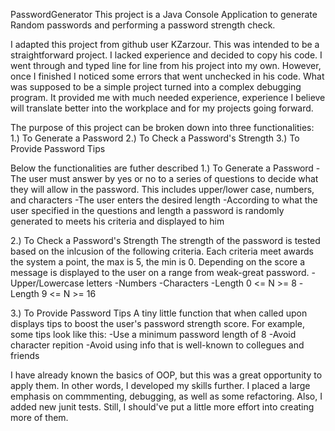 PasswordGenerator
This project is a Java Console Application to generate Random passwords and performing a password strength check.

I adapted this project from github user KZarzour. This was intended to be a straightforward project. I lacked
experience and decided to copy his code. I went through and typed line for line from his project into my own.
However, once I finished I noticed some errors that went unchecked in his code. What was supposed to be a simple 
project turned into a complex debugging program. It provided me with much needed experience, experience I believe
will translate better into the workplace and for my projects going forward.

The purpose of this project can be broken down into three functionalities: 
1.) To Generate a Password
2.) To Check a Password's Strength
3.) To Provide Password Tips

Below the functionalities are futher described
1.) To Generate a Password
-The user must answer by yes or no to a series of questions to decide what they will allow
in the password. This includes upper/lower case, numbers, and characters
-The user enters the desired length
-According to what the user specified in the questions and length a password is randomly
generated to meets his criteria and displayed to him

2.) To Check a Password's Strength
The strength of the password is tested based on the inlcusion of the following criteria.
Each criteria meet awards the system a point, the max is 5, the min is 0.
Depending on the score a message is displayed to the user on a range from weak-great password.
-Upper/Lowercase letters
-Numbers
-Characters
-Length 0 <= N >= 8
-Length 9 <= N >= 16

3.) To Provide Password Tips
A tiny little function that when called upon displays tips to boost the user's password
strength score. For example, some tips look like this:
-Use a minimum password length of 8
-Avoid character repition
-Avoid using info that is well-known to collegues and friends

I have already known the basics of OOP, but this was a great opportunity to apply them.
In other words, I developed my skills further. I placed a large emphasis on commmenting,
debugging, as well as some refactoring. Also, I added new junit tests. Still, I 
should've put a little more effort into creating more of them. 
